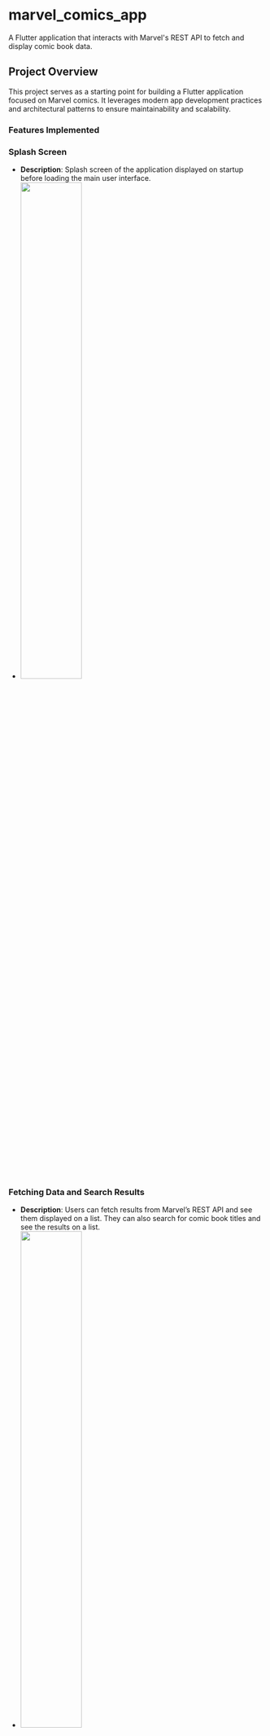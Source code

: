 # marvel_comics_app

A Flutter application that interacts with Marvel's REST API to fetch and display comic book data.


## Project Overview

This project serves as a starting point for building a Flutter application focused on Marvel comics. It leverages modern app development practices and architectural patterns to ensure maintainability and scalability.

### Features Implemented

### Splash Screen

- **Description**: Splash screen of the application displayed on startup before loading the main user interface.
- <img src="https://github.com/jtrznadel/marvel-comics-app/blob/main/screenshots/splash_screen.png" width="50%" />


### Fetching Data and Search Results

- **Description**: Users can fetch results from Marvel’s REST API and see them displayed on a list. They can also search for comic book titles and see the results on a list.
- <img src="https://github.com/jtrznadel/marvel-comics-app/blob/main/screenshots/home_screen.png" width="50%" />
- <img src="https://github.com/jtrznadel/marvel-comics-app/blob/main/screenshots/home_screen_scrolling.png" width="50%" />
- <img src="https://github.com/jtrznadel/marvel-comics-app/blob/main/screenshots/search_screen_results.png" width="50%" />

### No Query / No Results Found

- **Description**: Users are informed if query is not provided or there are no results for their search query.
- <img src="https://github.com/jtrznadel/marvel-comics-app/blob/main/screenshots/no_results.png" width="50%" />
- <img src="https://github.com/jtrznadel/marvel-comics-app/blob/main/screenshots/search_screen_empty.png" width="50%" />

### Pagination

- **Description**: Users can see more results when they scroll to the bottom of the result list (pagination).
- <img src="https://github.com/jtrznadel/marvel-comics-app/blob/main/screenshots/pagination.png" width="50%" />

### Details Screen

- **Description**: Detailed screen where users can view comprehensive information about selected comics.
- <img src="https://github.com/jtrznadel/marvel-comics-app/blob/main/screenshots/details_screen.png" width="50%" />
- <img src="https://github.com/jtrznadel/marvel-comics-app/blob/main/screenshots/details_screen_2.png" width="50%" />

### Redirect to External Website

- **Description**: Allows users to click on the "Find out more" button on the details screen and be redirected to a website with additional information about the selected comic book.
- <img src="https://github.com/jtrznadel/marvel-comics-app/blob/main/screenshots/details_web_page.png" width="50%" />


### Technology Stack

- **Flutter**: A framework for building cross-platform mobile applications.
- **Flutter Bloc**: A predictable state management library for Flutter applications.

## Getting Started

To run this project locally:

1. Clone the repository: `git clone https://github.com/jtrznadel/marvel-comics-app.git`
2. Navigate into the project directory: `cd marvel-comics-app`
3. Add .env file with your own keys e.g.:
  `MARVEL_PUBLIC_KEY={your_public_key}`
  `MARVEL_PRIVATE_KEY={your_private_key}`
5. Install dependencies: `flutter pub get`
6. Run the application: `flutter run`

For more detailed instructions on Flutter development, refer to the [Flutter documentation](https://flutter.dev/docs).

